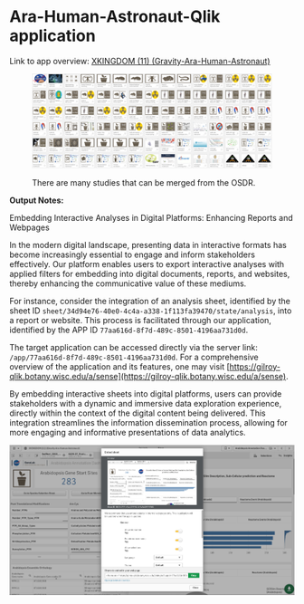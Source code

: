 # Ara-Human-Astronaut-Qlik application



Link to app overview: [XKINGDOM (11) (Gravity-Ara-Human-Astronaut)](https://gilroy-qlik.botany.wisc.edu/a/sense/app/77aa616d-8f7d-489c-8501-4196aa731d0d)

<figure><img src=".gitbook/assets/image.png" alt=""><figcaption><p>There are many studies that can be merged from the OSDR. </p></figcaption></figure>

**Output Notes:**

Embedding Interactive Analyses in Digital Platforms: Enhancing Reports and Webpages

In the modern digital landscape, presenting data in interactive formats has become increasingly essential to engage and inform stakeholders effectively. Our platform enables users to export interactive analyses with applied filters for embedding into digital documents, reports, and websites, thereby enhancing the communicative value of these mediums.

For instance, consider the integration of an analysis sheet, identified by the sheet ID `sheet/34d94e76-40e0-4c4a-a338-1f113fa39470/state/analysis`, into a report or website. This process is facilitated through our application, identified by the APP ID `77aa616d-8f7d-489c-8501-4196aa731d0d`.

The target application can be accessed directly via the server link: `/app/77aa616d-8f7d-489c-8501-4196aa731d0d`. For a comprehensive overview of the application and its features, one may visit [https://gilroy-qlik.botany.wisc.edu/a/sense](https://gilroy-qlik.botany.wisc.edu/a/sense).

By embedding interactive sheets into digital platforms, users can provide stakeholders with a dynamic and immersive data exploration experience, directly within the context of the digital content being delivered. This integration streamlines the information dissemination process, allowing for more engaging and informative presentations of data analytics.

![](<.gitbook/assets/0 (1).png>)

